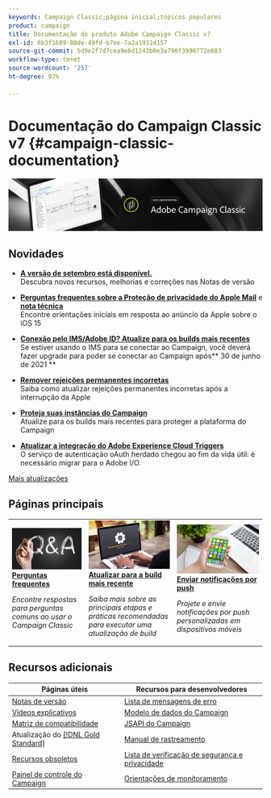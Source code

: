 ```yaml
---
keywords: Campaign Classic;página inicial;tópicos populares
product: campaign
title: Documentação do produto Adobe Campaign Classic v7
exl-id: 6b3f1689-80de-49fd-b7ee-7a2a1931d157
source-git-commit: 5d9e2f7d7cea9e6d1243b0e3a790f3990772e603
workflow-type: tm+mt
source-wordcount: '257'
ht-degree: 97%

---
```


# Documentação do Campaign Classic v7 {#campaign-classic-documentation}

![](platform/using/assets/do-not-localize/banner_acc_doc.jpg)

## Novidades

* **[A versão de setembro está disponível.](rn/using/latest-release.md)**<br/> Descubra novos recursos, melhorias e correções nas Notas de versão

* **[Perguntas frequentes sobre a Proteção de privacidade do Apple Mail](https://experienceleague.adobe.com/docs/deliverability-learn/deliverability-best-practice-guide/additional-resources/technotes/apple-mail-privacy-faq.html?lang=pt-BR)** e **[nota técnica](technotes/using/apple-mail-app-privacy-protection.md)**<br/> Encontre orientações iniciais em resposta ao anúncio da Apple sobre o iOS 15

* **[Conexão pelo IMS/Adobe ID? Atualize para os builds mais recentes](technotes/using/ims-updates.md)**<br/> Se estiver usando o IMS para se conectar ao Campaign, você deverá fazer upgrade para poder se conectar ao Campaign após** 30 de junho de 2021 **

* **[Remover rejeições permanentes incorretas](delivery/using/update-bounce-qualification.md)**<br/> Saiba como atualizar rejeições permanentes incorretas após a interrupção da Apple

* **[Proteja suas instâncias do Campaign](technotes/using/acc-config-updates.md)**<br/> Atualize para os builds mais recentes para proteger a plataforma do Campaign

* **[Atualizar a integração do Adobe Experience Cloud Triggers](integrations/using/configuring-adobe-io.md)**<br/> O serviço de autenticação oAuth herdado chegou ao fim da vida útil: é necessário migrar para o Adobe I/O.

[Mais atualizações](rn/using/documentation-updates.md)

## Páginas principais

<table style="table-layout:fixed">
<tr>
  <td>
    <a href="platform/using/common-questions.md">
      <img alt="Perguntas frequentes" src="platform/using/assets/FAQ.png"/>
    </a>
    <div>
      <a href="platform/using/common-questions.md">
    <strong>Perguntas frequentes</strong>
    </a>
    </div>
    <p>
    <em>Encontre respostas para perguntas comuns ao usar o Campaign Classic</em>
    <p>
  </td>
   <td>
    <a href="production/using/build-upgrade.md">
      <img alt="Atualização da build" src="platform/using/assets/upgrade.png" />
    </a>
    <div>
      <a href="production/using/build-upgrade.md">
    <strong>Atualizar para a build mais recente</strong>
    </a>
    </div>
    <p>
    <em>Saiba mais sobre as principais etapas e práticas recomendadas para executar uma atualização de build</em>
    <p>
  </td>
  <td>
    <a href="delivery/using/create-notifications-ios.md">
       <img alt="Notificações por push" src="platform/using/assets/push.png" />
    </a>
    <div>
       <a href="delivery/using/create-notifications-ios.md">
    <strong>Enviar notificações por push</strong>
    </a>
    </div>
    <p>
    <em>Projete e envie notificações por push personalizadas em dispositivos móveis</em>
    <p>
  </td>
</tr>
</table>

## Recursos adicionais

| Páginas úteis | Recursos para desenvolvedores |
|---|---|
| [Notas de versão](rn/using/latest-release.md) | [Lista de mensagens de erro](https://experienceleague.adobe.com/developer/campaign-errors/error_codes.html?lang=pt-BR) |
| [Vídeos explicativos](https://experienceleague.adobe.com/docs/campaign-classic-learn/tutorials/overview.html?lang=pt-BR) | [Modelo de dados do Campaign](configuration/using/about-data-model.md) |
| [Matriz de compatibilidade](rn/using/compatibility-matrix.md) | [JSAPI do Campaign](https://experienceleague.adobe.com/developer/campaign-api/api/p-1.html) |
| Atualização do [[!DNL Gold Standard] ](rn/using/gs-overview.md) | [Manual de rastreamento](https://helpx.adobe.com/br/campaign/kb/acc-tracking.html) |
| [Recursos obsoletos](rn/using/deprecated-features.md) | [Lista de verificação de segurança e privacidade](https://helpx.adobe.com/br/campaign/kb/acc-security.html) |
| [Painel de controle do Campaign](https://experienceleague.adobe.com/docs/control-panel/using/control-panel-home.html?lang=pt-BR) | [Orientações de monitoramento](production/using/monitoring-guidelines.md) |
